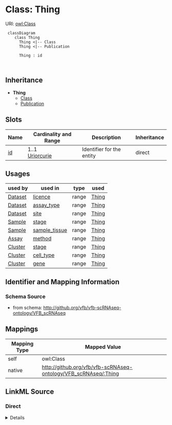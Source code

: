 # Class: Thing



URI: [owl:Class](http://www.w3.org/2002/07/owl#Class)




```mermaid
 classDiagram
    class Thing
      Thing <|-- Class
      Thing <|-- Publication
      
      Thing : id
        
      
```





## Inheritance
* **Thing**
    * [Class](Class.md)
    * [Publication](Publication.md)



## Slots

| Name | Cardinality and Range | Description | Inheritance |
| ---  | --- | --- | --- |
| [id](id.md) | 1..1 <br/> [Uriorcurie](Uriorcurie.md) | Identifier for the entity | direct |





## Usages

| used by | used in | type | used |
| ---  | --- | --- | --- |
| [Dataset](Dataset.md) | [licence](licence.md) | range | [Thing](Thing.md) |
| [Dataset](Dataset.md) | [assay_type](assay_type.md) | range | [Thing](Thing.md) |
| [Dataset](Dataset.md) | [site](site.md) | range | [Thing](Thing.md) |
| [Sample](Sample.md) | [stage](stage.md) | range | [Thing](Thing.md) |
| [Sample](Sample.md) | [sample_tissue](sample_tissue.md) | range | [Thing](Thing.md) |
| [Assay](Assay.md) | [method](method.md) | range | [Thing](Thing.md) |
| [Cluster](Cluster.md) | [stage](stage.md) | range | [Thing](Thing.md) |
| [Cluster](Cluster.md) | [cell_type](cell_type.md) | range | [Thing](Thing.md) |
| [Cluster](Cluster.md) | [gene](gene.md) | range | [Thing](Thing.md) |






## Identifier and Mapping Information







### Schema Source


* from schema: http://github.org/vfb/vfb-scRNAseq-ontology/VFB_scRNAseq





## Mappings

| Mapping Type | Mapped Value |
| ---  | ---  |
| self | owl:Class |
| native | http://github.org/vfb/vfb-scRNAseq-ontology/VFB_scRNAseq/:Thing |





## LinkML Source

<!-- TODO: investigate https://stackoverflow.com/questions/37606292/how-to-create-tabbed-code-blocks-in-mkdocs-or-sphinx -->

### Direct

<details>
```yaml
name: Thing
from_schema: http://github.org/vfb/vfb-scRNAseq-ontology/VFB_scRNAseq
slots:
- id
class_uri: owl:Class

```
</details>

### Induced

<details>
```yaml
name: Thing
from_schema: http://github.org/vfb/vfb-scRNAseq-ontology/VFB_scRNAseq
attributes:
  id:
    name: id
    description: Identifier for the entity. FlyBase identifiers should be prefixed
      with 'FlyBase:'.
    from_schema: http://github.org/vfb/vfb-scRNAseq-ontology/VFB_scRNAseq
    rank: 1000
    identifier: true
    alias: id
    owner: Thing
    domain_of:
    - Thing
    range: uriorcurie
    required: true
class_uri: owl:Class

```
</details>